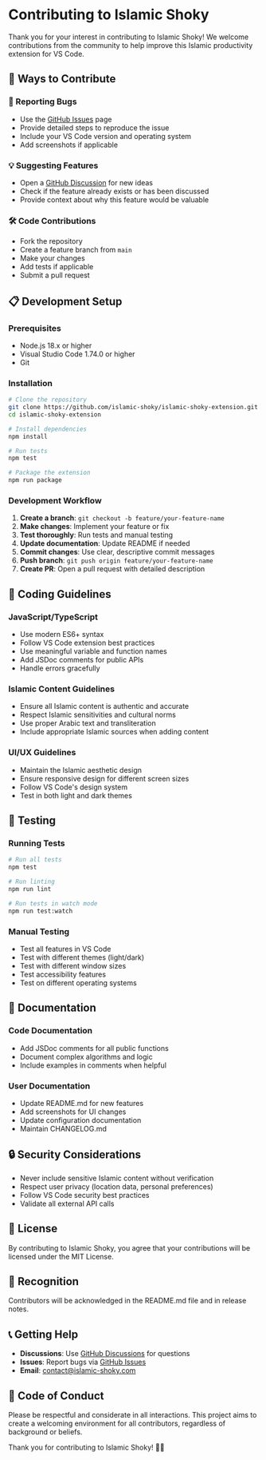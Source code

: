 # Contributing to Islamic Shoky

Thank you for your interest in contributing to Islamic Shoky! We welcome contributions from the community to help improve this Islamic productivity extension for VS Code.

## 🚀 Ways to Contribute

### 🐛 Reporting Bugs

- Use the [GitHub Issues](https://github.com/islamic-shoky/islamic-shoky-extension/issues) page
- Provide detailed steps to reproduce the issue
- Include your VS Code version and operating system
- Add screenshots if applicable

### 💡 Suggesting Features

- Open a [GitHub Discussion](https://github.com/islamic-shoky/islamic-shoky-extension/discussions) for new ideas
- Check if the feature already exists or has been discussed
- Provide context about why this feature would be valuable

### 🛠️ Code Contributions

- Fork the repository
- Create a feature branch from `main`
- Make your changes
- Add tests if applicable
- Submit a pull request

## 📋 Development Setup

### Prerequisites

- Node.js 18.x or higher
- Visual Studio Code 1.74.0 or higher
- Git

### Installation

```bash
# Clone the repository
git clone https://github.com/islamic-shoky/islamic-shoky-extension.git
cd islamic-shoky-extension

# Install dependencies
npm install

# Run tests
npm test

# Package the extension
npm run package
```

### Development Workflow

1. **Create a branch**: `git checkout -b feature/your-feature-name`
2. **Make changes**: Implement your feature or fix
3. **Test thoroughly**: Run tests and manual testing
4. **Update documentation**: Update README if needed
5. **Commit changes**: Use clear, descriptive commit messages
6. **Push branch**: `git push origin feature/your-feature-name`
7. **Create PR**: Open a pull request with detailed description

## 🎯 Coding Guidelines

### JavaScript/TypeScript

- Use modern ES6+ syntax
- Follow VS Code extension best practices
- Use meaningful variable and function names
- Add JSDoc comments for public APIs
- Handle errors gracefully

### Islamic Content Guidelines

- Ensure all Islamic content is authentic and accurate
- Respect Islamic sensitivities and cultural norms
- Use proper Arabic text and transliteration
- Include appropriate Islamic sources when adding content

### UI/UX Guidelines

- Maintain the Islamic aesthetic design
- Ensure responsive design for different screen sizes
- Follow VS Code's design system
- Test in both light and dark themes

## 🧪 Testing

### Running Tests

```bash
# Run all tests
npm test

# Run linting
npm run lint

# Run tests in watch mode
npm run test:watch
```

### Manual Testing

- Test all features in VS Code
- Test with different themes (light/dark)
- Test with different window sizes
- Test accessibility features
- Test on different operating systems

## 📝 Documentation

### Code Documentation

- Add JSDoc comments for all public functions
- Document complex algorithms and logic
- Include examples in comments when helpful

### User Documentation

- Update README.md for new features
- Add screenshots for UI changes
- Update configuration documentation
- Maintain CHANGELOG.md

## 🔒 Security Considerations

- Never include sensitive Islamic content without verification
- Respect user privacy (location data, personal preferences)
- Follow VS Code security best practices
- Validate all external API calls

## 📄 License

By contributing to Islamic Shoky, you agree that your contributions will be licensed under the MIT License.

## 🙏 Recognition

Contributors will be acknowledged in the README.md file and in release notes.

## 📞 Getting Help

- **Discussions**: Use [GitHub Discussions](https://github.com/islamic-shoky/islamic-shoky-extension/discussions) for questions
- **Issues**: Report bugs via [GitHub Issues](https://github.com/islamic-shoky/islamic-shoky-extension/issues)
- **Email**: contact@islamic-shoky.com

## 🎯 Code of Conduct

Please be respectful and considerate in all interactions. This project aims to create a welcoming environment for all contributors, regardless of background or beliefs.

Thank you for contributing to Islamic Shoky! 🕌✨
